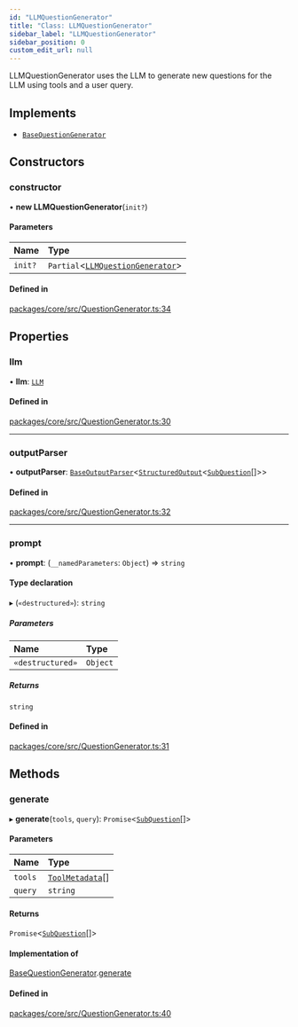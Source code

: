 ```yaml
---
id: "LLMQuestionGenerator"
title: "Class: LLMQuestionGenerator"
sidebar_label: "LLMQuestionGenerator"
sidebar_position: 0
custom_edit_url: null
---
```


LLMQuestionGenerator uses the LLM to generate new questions for the LLM using tools and a user query.

## Implements

- [`BaseQuestionGenerator`](../interfaces/BaseQuestionGenerator.md)

## Constructors

### constructor

• **new LLMQuestionGenerator**(`init?`)

#### Parameters

| Name    | Type                                                          |
| :------ | :------------------------------------------------------------ |
| `init?` | `Partial`<[`LLMQuestionGenerator`](LLMQuestionGenerator.md)\> |

#### Defined in

[packages/core/src/QuestionGenerator.ts:34](https://github.com/run-llama/LlamaIndexTS/blob/3552de1/packages/core/src/QuestionGenerator.ts#L34)

## Properties

### llm

• **llm**: [`LLM`](../interfaces/LLM.md)

#### Defined in

[packages/core/src/QuestionGenerator.ts:30](https://github.com/run-llama/LlamaIndexTS/blob/3552de1/packages/core/src/QuestionGenerator.ts#L30)

---

### outputParser

• **outputParser**: [`BaseOutputParser`](../interfaces/BaseOutputParser.md)<[`StructuredOutput`](../interfaces/StructuredOutput.md)<[`SubQuestion`](../interfaces/SubQuestion.md)[]\>\>

#### Defined in

[packages/core/src/QuestionGenerator.ts:32](https://github.com/run-llama/LlamaIndexTS/blob/3552de1/packages/core/src/QuestionGenerator.ts#L32)

---

### prompt

• **prompt**: (`__namedParameters`: `Object`) => `string`

#### Type declaration

▸ (`«destructured»`): `string`

##### Parameters

| Name             | Type     |
| :--------------- | :------- |
| `«destructured»` | `Object` |

##### Returns

`string`

#### Defined in

[packages/core/src/QuestionGenerator.ts:31](https://github.com/run-llama/LlamaIndexTS/blob/3552de1/packages/core/src/QuestionGenerator.ts#L31)

## Methods

### generate

▸ **generate**(`tools`, `query`): `Promise`<[`SubQuestion`](../interfaces/SubQuestion.md)[]\>

#### Parameters

| Name    | Type                                              |
| :------ | :------------------------------------------------ |
| `tools` | [`ToolMetadata`](../interfaces/ToolMetadata.md)[] |
| `query` | `string`                                          |

#### Returns

`Promise`<[`SubQuestion`](../interfaces/SubQuestion.md)[]\>

#### Implementation of

[BaseQuestionGenerator](../interfaces/BaseQuestionGenerator.md).[generate](../interfaces/BaseQuestionGenerator.md#generate)

#### Defined in

[packages/core/src/QuestionGenerator.ts:40](https://github.com/run-llama/LlamaIndexTS/blob/3552de1/packages/core/src/QuestionGenerator.ts#L40)
